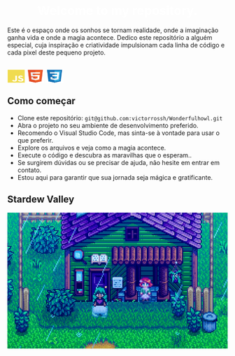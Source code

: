 <div align="center">
  <h1 style="color: white;">Welcome to my repository.</h1>
</div>

Este é o espaço onde os sonhos se tornam realidade, onde a imaginação ganha vida e onde a magia acontece. 
Dedico este repositório a alguém especial, cuja inspiração e criatividade impulsionam cada linha de código e cada pixel deste pequeno projeto.

<div style="display: inline_block"><br>
  <img align="center" alt="Mi-Js" height="30" width="40" src="https://raw.githubusercontent.com/devicons/devicon/master/icons/javascript/javascript-plain.svg">
  <img align="center" alt="Mi-HTML" height="30" width="40" src="https://raw.githubusercontent.com/devicons/devicon/master/icons/html5/html5-original.svg">
  <img align="center" alt="Mi-CSS" height="30" width="40" src="https://raw.githubusercontent.com/devicons/devicon/master/icons/css3/css3-original.svg">
</div>

## Como começar
<ul>
  <li>Clone este repositório: <code>git@github.com:victorrossh/Wonderfulhowl.git</code></li>

  <li>Abra o projeto no seu ambiente de desenvolvimento preferido.</li>
  
  <li>Recomendo o Visual Studio Code, mas sinta-se à vontade para usar o que preferir.</li>

  <li>Explore os arquivos e veja como a magia acontece.</li>

  <li>Execute o código e descubra as maravilhas que o esperam..</li>

  <li>Se surgirem dúvidas ou se precisar de ajuda, não hesite em entrar em contato.</li>

  <li>Estou aqui para garantir que sua jornada seja mágica e gratificante.</li>
</ul>

## Stardew Valley
<p align="center">
 <img src="https://github.com/victorrossh/Wonderfulhowl/blob/main/gif/me2.gif"/>
</p>